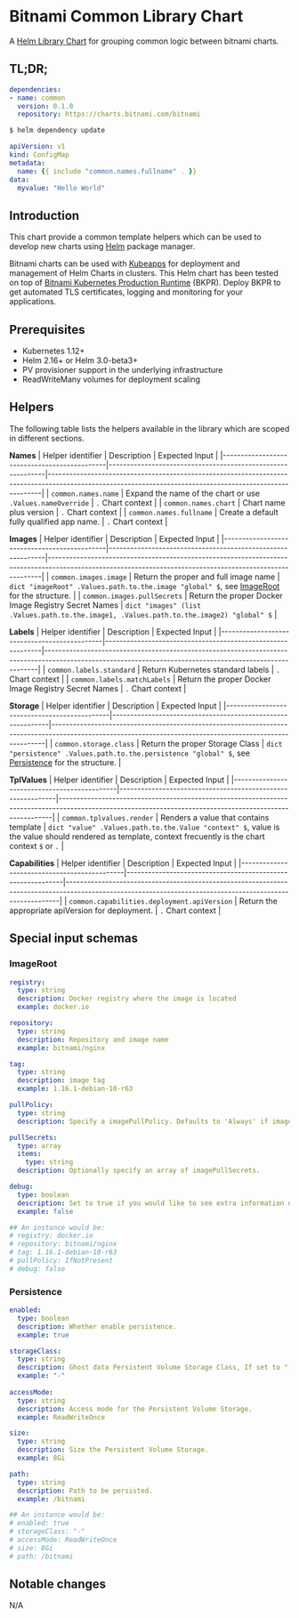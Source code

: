 # Bitnami Common Library Chart

A [Helm Library Chart](https://helm.sh/docs/topics/library_charts/#helm) for grouping common logic between bitnami charts.

## TL;DR;

```yaml
dependencies:
- name: common
  version: 0.1.0
  repository: https://charts.bitnami.com/bitnami
```

```bash
$ helm dependency update
```

```yaml
apiVersion: v1
kind: ConfigMap
metadata:
  name: {{ include "common.names.fullname" . }}
data:
  myvalue: "Hello World"
```
## Introduction

This chart provide a common template helpers which can be used to develop new charts using [Helm](https://helm.sh) package manager.

Bitnami charts can be used with [Kubeapps](https://kubeapps.com/) for deployment and management of Helm Charts in clusters. This Helm chart has been tested on top of [Bitnami Kubernetes Production Runtime](https://kubeprod.io/) (BKPR). Deploy BKPR to get automated TLS certificates, logging and monitoring for your applications.

## Prerequisites

- Kubernetes 1.12+
- Helm 2.16+ or Helm 3.0-beta3+
- PV provisioner support in the underlying infrastructure
- ReadWriteMany volumes for deployment scaling

## Helpers

The following table lists the helpers available in the library which are scoped in different sections.

**Names**
| Helper identifier                           | Description                                                | Expected Input                                                                                                                                           |
|---------------------------------------------|------------------------------------------------------------|----------------------------------------------------------------------------------------------------------------------------------------------------------|
| `common.names.name`                         | Expand the name of the chart or use `.Values.nameOverride` | `.` Chart context                                                                                                                                        |
| `common.names.chart`                        | Chart name plus version                                    | `.` Chart context                                                                                                                                        |
| `common.names.fullname`                     | Create a default fully qualified app name.                 | `.` Chart context                                                                                                                                        |

**Images**
| Helper identifier                           | Description                                                | Expected Input                                                                                                                                           |
|---------------------------------------------|------------------------------------------------------------|----------------------------------------------------------------------------------------------------------------------------------------------------------|
| `common.images.image`                       | Return the proper and full image name                      | `dict "imageRoot" .Values.path.to.the.image "global" $`, see [ImageRoot](#imageRoot) for the structure.                                                  |
| `common.images.pullSecrets`                 | Return the proper Docker Image Registry Secret Names       | `dict "images" (list .Values.path.to.the.image1, .Values.path.to.the.image2) "global" $`                                                                 |

**Labels**
| Helper identifier                           | Description                                                | Expected Input                                                                                                                                           |
|---------------------------------------------|------------------------------------------------------------|----------------------------------------------------------------------------------------------------------------------------------------------------------|
| `common.labels.standard`                    | Return Kubernetes standard labels                          | `.` Chart context                                                                                                                                        |
| `common.labels.matchLabels`                 | Return the proper Docker Image Registry Secret Names       | `.` Chart context                                                                                                                                        |

**Storage**
| Helper identifier                           | Description                                                | Expected Input                                                                                                                                           |
|---------------------------------------------|------------------------------------------------------------|----------------------------------------------------------------------------------------------------------------------------------------------------------|
| `common.storage.class`                      | Return the proper Storage Class                            | `dict "persistence" .Values.path.to.the.persistence "global" $`, see [Persistence](#persistence) for the structure.                                      |

**TplValues**
| Helper identifier                           | Description                                                | Expected Input                                                                                                                                           |
|---------------------------------------------|------------------------------------------------------------|----------------------------------------------------------------------------------------------------------------------------------------------------------|
| `common.tplvalues.render`                   | Renders a value that contains template                     | `dict "value" .Values.path.to.the.Value "context" $`, value is the value should rendered as template, context frecuently is the chart context `$` or `.` |

**Capabilities**
| Helper identifier                           | Description                                                | Expected Input                                                                                                                                           |
|---------------------------------------------|------------------------------------------------------------|----------------------------------------------------------------------------------------------------------------------------------------------------------|
| `common.capabilities.deployment.apiVersion` | Return the appropriate apiVersion for deployment.          | `.` Chart context                                                                                                                                        |


## Special input schemas

### ImageRoot

```yaml
registry: 
  type: string
  description: Docker registry where the image is located
  example: docker.io

repository:
  type: string
  description: Repository and image name
  example: bitnami/nginx

tag:
  type: string
  description: image tag
  example: 1.16.1-debian-10-r63

pullPolicy:
  type: string
  description: Specify a imagePullPolicy. Defaults to 'Always' if image tag is 'latest', else set to 'IfNotPresent'

pullSecrets:
  type: array
  items:
    type: string
  description: Optionally specify an array of imagePullSecrets.

debug:
  type: boolean
  description: Set to true if you would like to see extra information on logs
  example: false

## An instance would be:
# registry: docker.io
# repository: bitnami/nginx
# tag: 1.16.1-debian-10-r63
# pullPolicy: IfNotPresent
# debug: false
```

### Persistence

```yaml
enabled:
  type: boolean
  description: Whether enable persistence.
  example: true

storageClass:
  type: string
  description: Ghost data Persistent Volume Storage Class, If set to "-", storageClassName: "" which disables dynamic provisioning.
  example: "-"
 
accessMode:
  type: string
  description: Access mode for the Persistent Volume Storage.
  example: ReadWriteOnce

size:
  type: string
  description: Size the Persistent Volume Storage.
  example: 8Gi

path:
  type: string
  description: Path to be persisted.
  example: /bitnami

## An instance would be:
# enabled: true
# storageClass: "-"
# accessMode: ReadWriteOnce
# size: 8Gi
# path: /bitnami
```

## Notable changes

N/A
